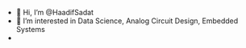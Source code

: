 - 👋 Hi, I’m @HaadifSadat
- 👀 I’m interested in Data Science, Analog Circuit Design, Embedded Systems
-
<!---
HaadifSadat/HaadifSadat is a ✨ special ✨ repository because its `README.md` (this file) appears on your GitHub profile.
You can click the Preview link to take a look at your changes.
--->
